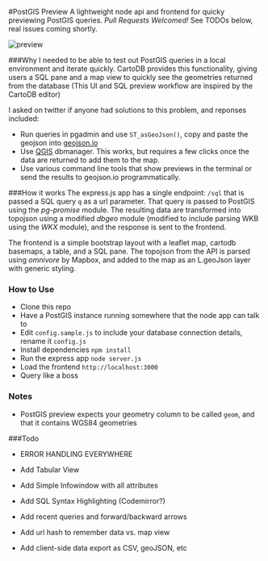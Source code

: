 #PostGIS Preview
A lightweight node api and frontend for quicky previewing PostGIS queries. _Pull Requests Welcomed!_  See TODOs below, real issues coming shortly.

![preview](https://cloud.githubusercontent.com/assets/1833820/14897977/7e8088cc-0d52-11e6-9c0e-b56f3b2af954.gif)

###Why
I needed to be able to test out PostGIS queries in a local environment and iterate quickly.  CartoDB provides this functionality, giving users a SQL pane and a map view to quickly see the geometries returned from the database (This UI and SQL preview workflow are inspired by the CartoDB editor)

I asked on twitter if anyone had solutions to this problem, and reponses included:
  - Run queries in pgadmin and use `ST_asGeoJson()`, copy and paste the geojson into [geojson.io](http://www.geojson.io)
  - Use [QGIS](http://www.qgis.org/en/site/) dbmanager.  This works, but requires a few clicks once the data are returned to add them to the map.
  - Use various command line tools that show previews in the terminal or send the results to geojson.io programmatically.

###How it works
The express.js app has a single endpoint:  `/sql` that is passed a SQL query `q` as a url parameter.  That query is passed to PostGIS using the _pg-promise_ module.  The resulting data are transformed into topojson using a modified _dbgeo_ module (modified to include parsing WKB using the _WKX_ module), and the response is sent to the frontend.

The frontend is a simple bootstrap layout with a leaflet map, cartodb basemaps, a table, and a SQL pane.  The topojson from the API is parsed using _omnivore_ by Mapbox, and added to the map as an L.geoJson layer with generic styling.

### How to Use

- Clone this repo
- Have a PostGIS instance running somewhere that the node app can talk to
- Edit `config.sample.js` to include your database connection details, rename it `config.js`
- Install dependencies `npm install`
- Run the express app `node server.js`
- Load the frontend `http://localhost:3000`
- Query like a boss

### Notes

- PostGIS preview expects your geometry column to be called `geom`, and that it contains WGS84 geometries

###Todo

- ERROR HANDLING EVERYWHERE

- Add Tabular View
- Add Simple Infowindow with all attributes
- Add SQL Syntax Highlighting (Codemirror?)
- Add recent queries and forward/backward arrows
- Add url hash to remember data vs. map view 
- Add client-side data export as CSV, geoJSON, etc
